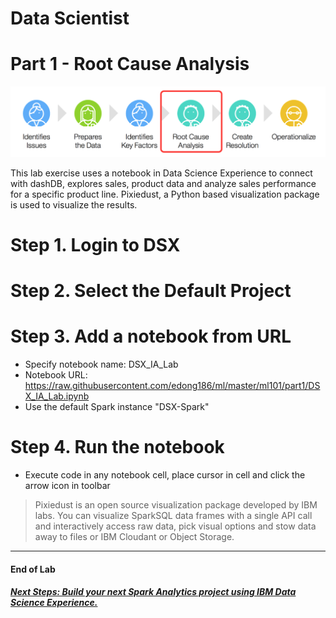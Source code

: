 # Data Scientist 

# Part 1 - Root Cause Analysis

[<img src="https://github.com/edong186/ml/blob/master/ml101/media/DSE2E1.png">](https://github.com/edong186/ml/blob/master/ml101/part1/)

This lab exercise uses a notebook in Data Science Experience to connect with dashDB, explores sales, product data and analyze sales performance for a specific product line. Pixiedust, a Python based visualization package is used to visualize the results.


# Step 1. Login to DSX
# Step 2. Select the Default Project
# Step 3. Add a notebook from URL

- Specify notebook name: DSX_IA_Lab
- Notebook URL: https://raw.githubusercontent.com/edong186/ml/master/ml101/part1/DSX_IA_Lab.ipynb
- Use the default Spark instance "DSX-Spark"

# Step 4. Run the notebook

- Execute code in any notebook cell, place cursor in cell and click the arrow icon in toolbar

> Pixiedust is an open source visualization package developed by IBM labs. You can visualize SparkSQL data frames with a single API call and interactively access raw data, pick visual options and stow data away to files or IBM Cloudant or Object Storage.

--- 
#### End of Lab

##### [Next Steps: Build your next Spark Analytics project using IBM Data Science Experience.](https://github.com/edong186/ml/blob/master/ml101/part2)
